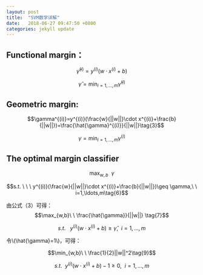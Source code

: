 ```yaml
---
layout: post
title:  "SVM数学详解"
date:   2018-06-27 09:47:50 +0800
categories: jekyll update
---
```

<script type="text/javascript" async src="https://cdn.mathjax.org/mathjax/latest/MathJax.js?config=TeX-MML-AM_CHTML"> </script>

## Functional margin：

$$\hat{\gamma}^{(i)}=y^{(i)}(w\cdot x^{(i)}+b) \tag{1}$$

 $$\hat{\gamma}=\min_{i=1,\ldots,m}\hat{\gamma}^{(i)} \tag{2}$$

## Geometric margin:

$$\gamma^{(i)}=y^{(i)}(\frac{w}{||w||}\cdot x^{(i)}+\frac{b}{||w||})=\frac{\hat{\gamma}^{(i)}}{||w||}\tag{3}$$

$$\gamma=\min_{i=1,\ldots,m}\gamma^{(i)}\tag{4}$$

## The optimal margin classifier
$$\max_{w,b}\ \ \gamma\tag{5}$$

$$s.t. \ \ \ y^{(i)}(\frac{w}{||w||}\cdot x^{(i)}+\frac{b}{||w||})\geq \gamma,\ \ i=1,\ldots,m\tag{6}$$

由公式（3）可得：
$$\max_{w,b}\ \ \frac{\hat{\gamma}}{||w||} \tag{7}$$

$$s.t. \ \ \ y^{(i)}(w\cdot x^{(i)}+b)\geq\hat{\gamma},\ \ i=1,\ldots,m\tag{8}$$

令\\(\hat{\gamma}=1\\)，可得：

$$\min_{w,b}\ \ \frac{1}{2}||w||^2\tag{9}$$

$$s.t.\ \ y^{(i)}(w\cdot x^{(i)}+b)-1\geq0,\ \ i=1,\ldots,m\tag{10}$$



















